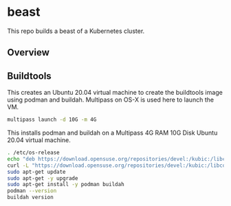 # beast

This repo builds a beast of a Kubernetes cluster.

## Overview

## Buildtools
This creates an Ubuntu 20.04 virtual machine to create the buildtools image using podman and buildah. Multipass on OS-X is used here to launch the VM.
```bash
multipass launch -d 10G -m 4G
```
 
This installs podman and buildah on a Multipass 4G RAM 10G Disk Ubuntu 20.04 virtual machine.
```bash
. /etc/os-release
echo "deb https://download.opensuse.org/repositories/devel:/kubic:/libcontainers:/stable/xUbuntu_${VERSION_ID}/ /" | sudo tee /etc/apt/sources.list.d/devel:kubic:libcontainers:stable.list
curl -L "https://download.opensuse.org/repositories/devel:/kubic:/libcontainers:/stable/xUbuntu_${VERSION_ID}/Release.key" | sudo apt-key add -
sudo apt-get update
sudo apt-get -y upgrade
sudo apt-get install -y podman buildah
podman --version
buildah version
```
